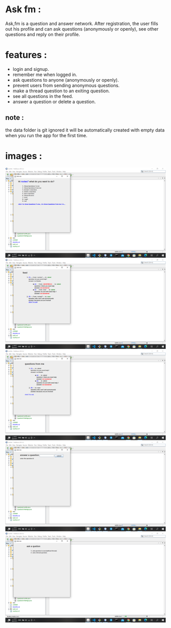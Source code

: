 # Ask fm :

Ask,fm is a question and answer network. After registration, the user fills out his profile and can ask questions (anonymously or openly), see other questions and reply on their profile.

# features :

- login and signup.
- remember me when logged in.
- ask questions to anyone (anonymously or openly).
- prevent users from sending anonymous questions.
- make a thread question to an exiting question.
- see all questions in the feed.
- answer a question or delete a question.

## note :

the data folder is git ignored it will be automatically created with empty data when you run the app for the first time.

# images :

![example 1](https://github.com/AbdulrhmanSayedAli/AskFm/blob/master/images/1.png)
![example 2](https://github.com/AbdulrhmanSayedAli/AskFm/blob/master/images/2.png)
![example 3](https://github.com/AbdulrhmanSayedAli/AskFm/blob/master/images/3.png)
![example 4](https://github.com/AbdulrhmanSayedAli/AskFm/blob/master/images/4.png)
![example 5](https://github.com/AbdulrhmanSayedAli/AskFm/blob/master/images/5.png)
